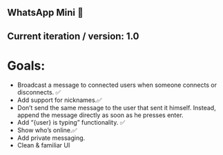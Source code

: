 ## WhatsApp Mini 💬

## Current iteration / version: 1.0

# Goals:
- Broadcast a message to connected users when someone connects or disconnects. ✅
- Add support for nicknames.✅
- Don’t send the same message to the user that sent it himself. Instead, append the message directly as soon as he presses enter.
- Add “{user} is typing” functionality. ✅
- Show who’s online.✅
- Add private messaging.
- Clean & familiar UI
